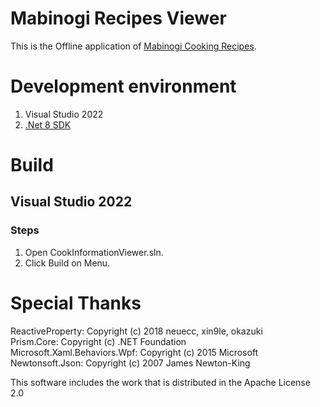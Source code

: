 # Mabinogi Recipes Viewer
This is the Offline application of [Mabinogi Cooking Recipes](https://mabicook.aonsztk.xyz/).


# Development environment
1. Visual Studio 2022
2. [.Net 8 SDK](https://dotnet.microsoft.com/download/dotnet/8.0)

# Build
## Visual Studio 2022
### Steps
1. Open CookInformationViewer.sln.
2. Click Build on Menu.


# Special Thanks
ReactiveProperty:               Copyright (c) 2018 neuecc, xin9le, okazuki  
Prism.Core:                     Copyright (c) .NET Foundation  
Microsoft.Xaml.Behaviors.Wpf:   Copyright (c) 2015 Microsoft  
Newtonsoft.Json:                Copyright (c) 2007 James Newton-King  

This software includes the work that is distributed in the Apache License 2.0
